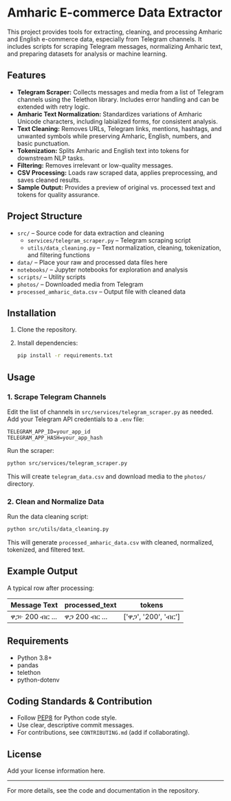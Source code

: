 # Amharic E-commerce Data Extractor

This project provides tools for extracting, cleaning, and processing Amharic and English e-commerce data, especially from Telegram channels. It includes scripts for scraping Telegram messages, normalizing Amharic text, and preparing datasets for analysis or machine learning.

## Features

- **Telegram Scraper:** Collects messages and media from a list of Telegram channels using the Telethon library. Includes error handling and can be extended with retry logic.
- **Amharic Text Normalization:** Standardizes variations of Amharic Unicode characters, including labialized forms, for consistent analysis.
- **Text Cleaning:** Removes URLs, Telegram links, mentions, hashtags, and unwanted symbols while preserving Amharic, English, numbers, and basic punctuation.
- **Tokenization:** Splits Amharic and English text into tokens for downstream NLP tasks.
- **Filtering:** Removes irrelevant or low-quality messages.
- **CSV Processing:** Loads raw scraped data, applies preprocessing, and saves cleaned results.
- **Sample Output:** Provides a preview of original vs. processed text and tokens for quality assurance.

## Project Structure

- `src/` – Source code for data extraction and cleaning
  - `services/telegram_scraper.py` – Telegram scraping script
  - `utils/data_cleaning.py` – Text normalization, cleaning, tokenization, and filtering functions
- `data/` – Place your raw and processed data files here
- `notebooks/` – Jupyter notebooks for exploration and analysis
- `scripts/` – Utility scripts
- `photos/` – Downloaded media from Telegram
- `processed_amharic_data.csv` – Output file with cleaned data

## Installation

1. Clone the repository.
2. Install dependencies:

   ```bash
   pip install -r requirements.txt
   ```

## Usage

### 1. Scrape Telegram Channels

Edit the list of channels in `src/services/telegram_scraper.py` as needed. Add your Telegram API credentials to a `.env` file:

```
TELEGRAM_APP_ID=your_app_id
TELEGRAM_APP_HASH=your_app_hash
```

Run the scraper:

```bash
python src/services/telegram_scraper.py
```

This will create `telegram_data.csv` and download media to the `photos/` directory.

### 2. Clean and Normalize Data

Run the data cleaning script:

```bash
python src/utils/data_cleaning.py
```

This will generate `processed_amharic_data.csv` with cleaned, normalized, tokenized, and filtered text.

## Example Output

A typical row after processing:

| Message Text | processed_text | tokens |
|--------------|---------------|--------|
| ዋጋ፦ 200 ብር ... | ዋጋ 200 ብር ... | ['ዋጋ', '200', 'ብር'] |

## Requirements

- Python 3.8+
- pandas
- telethon
- python-dotenv

## Coding Standards & Contribution

- Follow [PEP8](https://peps.python.org/pep-0008/) for Python code style.
- Use clear, descriptive commit messages.
- For contributions, see `CONTRIBUTING.md` (add if collaborating).

## License

Add your license information here.

---
For more details, see the code and documentation in the repository.
